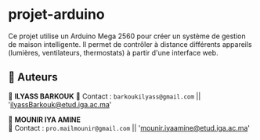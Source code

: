 # projet-arduino
Ce projet utilise un Arduino Mega 2560 pour créer un système de gestion de maison intelligente. Il permet de contrôler à distance différents appareils (lumières, ventilateurs, thermostats) à partir d'une interface web.


## 📌 Auteurs

👤 **ILYASS BARKOUK** 
📧 Contact : `barkoukilyass@gmail.com` || 'ilyassBarkouk@etud.iga.ac.ma'

👤 **MOUNIR IYA AMINE**  
📧 Contact : `pro.mailmounir@gmail.com` || 'mounir.iyaamine@etud.iga.ac.ma'
